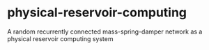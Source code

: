 # physical-reservoir-computing
A random recurrently connected mass-spring-damper network as a physical reservoir computing system
